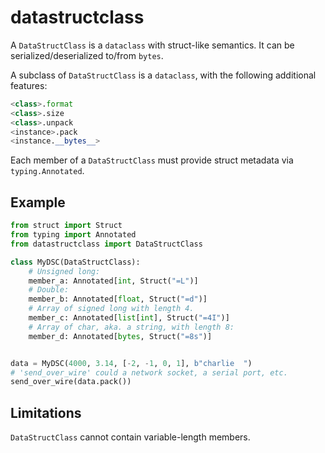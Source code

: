 # datastructclass

A `DataStructClass` is a `dataclass` with struct-like semantics. It can be
serialized/deserialized to/from `bytes`.

A subclass of `DataStructClass` is a `dataclass`, with the following additional
features:

```python
<class>.format
<class>.size
<class>.unpack
<instance>.pack
<instance.__bytes__>
```

Each member of a `DataStructClass` must provide struct metadata via `typing.Annotated`.

## Example

```python
from struct import Struct
from typing import Annotated
from datastructclass import DataStructClass

class MyDSC(DataStructClass):
    # Unsigned long:
    member_a: Annotated[int, Struct("=L")]
    # Double:
    member_b: Annotated[float, Struct("=d")]
    # Array of signed long with length 4.
    member_c: Annotated[list[int], Struct("=4I")]
    # Array of char, aka. a string, with length 8:
    member_d: Annotated[bytes, Struct("=8s")]


data = MyDSC(4000, 3.14, [-2, -1, 0, 1], b"charlie  ")
# 'send_over_wire' could a network socket, a serial port, etc.
send_over_wire(data.pack())
```

## Limitations

`DataStructClass` cannot contain variable-length members.
